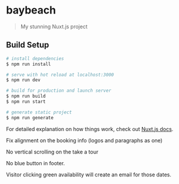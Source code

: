 # baybeach

> My stunning Nuxt.js project

## Build Setup

```bash
# install dependencies
$ npm run install

# serve with hot reload at localhost:3000
$ npm run dev

# build for production and launch server
$ npm run build
$ npm run start

# generate static project
$ npm run generate
```

For detailed explanation on how things work, check out [Nuxt.js docs](https://nuxtjs.org).

Fix alignment on the booking info (logos and paragraphs as one)

No vertical scrolling on the take a tour

No blue button in footer.

Visitor clicking green availability will create an email for those dates.
